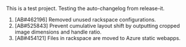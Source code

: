 This is a test project. Testing the auto-changelog from release-it.
  1. [AB#462196] Removed unused rackspace configurations.
  2. [AB#525843] Prevent cumulative layout shift by outputting cropped image dimensions and handle ratio.
  3. [AB#454121] Files in rackspace are moved to Azure static webapps.
